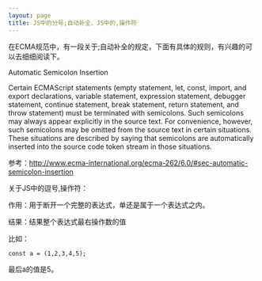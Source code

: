 ```yaml
---
layout: page
title: JS中的分号;自动补全、JS中的,操作符
---
```


在ECMA规范中，有一段关于;自动补全的规定，下面有具体的规则，有兴趣的可以去细细阅读下。

Automatic Semicolon Insertion

Certain ECMAScript statements (empty statement, let, const, import, and export declarations, variable statement, expression statement, debugger statement, continue statement, break statement, return statement, and throw statement) must be terminated with semicolons. Such semicolons may always appear explicitly in the source text. For convenience, however, such semicolons may be omitted from the source text in certain situations. These situations are described by saying that semicolons are automatically inserted into the source code token stream in those situations.

参考：http://www.ecma-international.org/ecma-262/6.0/#sec-automatic-semicolon-insertion


关于JS中的逗号,操作符：

作用：用于断开一个完整的表达式，单还是属于一个表达式之内。

结果：结果整个表达式最右操作数的值

比如：

    const a = (1,2,3,4,5);

最后a的值是5。
